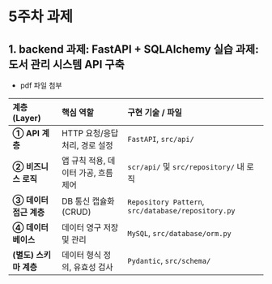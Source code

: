 # 5주차 과제

## 1. backend 과제: FastAPI + SQLAlchemy 실습 과제: 도서 관리 시스템 API 구축

 - pdf 파일 첨부


| 계층 (Layer) | 핵심 역할 | 구현 기술 / 파일 |
| :--- | :--- | :--- |
| **① API 계층** | HTTP 요청/응답 처리, 경로 설정 | `FastAPI`, `src/api/` |
| **② 비즈니스 로직** | 앱 규칙 적용, 데이터 가공, 흐름 제어 | `scr/api/` 및 `src/repository/` 내 로직 |
| **③ 데이터 접근 계층** | DB 통신 캡슐화 (CRUD) | `Repository Pattern`, `src/database/repository.py` |
| **④ 데이터베이스** | 데이터 영구 저장 및 관리 | `MySQL`, `src/database/orm.py` |
| **(별도) 스키마 계층** | 데이터 형식 정의, 유효성 검사 | `Pydantic`, `src/schema/` |
